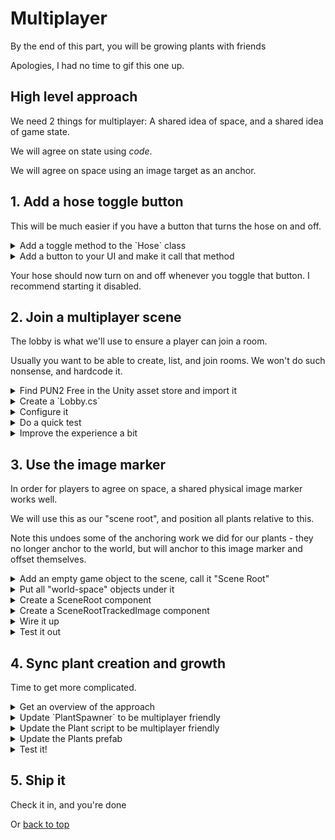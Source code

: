 # Multiplayer

By the end of this part, you will be growing plants with friends

Apologies, I had no time to gif this one up.

## High level approach

We need 2 things for multiplayer: A shared idea of space, and a shared idea of game state.

We will agree on state using _code_.

We will agree on space using an image target as an anchor.

## 1. Add a hose toggle button

This will be much easier if you have a button that turns the hose on and off.

<details>
<summary>Add a toggle method to the `Hose` class</summary>

```cs
public void ToggleHose()
{
    enabled = !enabled;
}
```
</details>

<details>
<summary>Add a button to your UI and make it call that method</summary>

> You can do this! I believe in you!

</details>

Your hose should now turn on and off whenever you toggle that button.  I recommend starting it disabled.

## 2. Join a multiplayer scene

The lobby is what we'll use to ensure a player can join a room.

Usually you want to be able to create, list, and join rooms. We won't do such nonsense, and hardcode it.

<details>
    <summary>Find PUN2 Free in the Unity asset store and import it</summary>

Feel free to use my AppId when setting it up: `982f95c3-580d-48ef-9216-b75e1e62caa2`

</details>

<details>
    <summary>Create a `Lobby.cs`</summary>

This handles your connection logic and allows you to join a room.

```cs
public class Lobby : MonoBehaviour, IConnectionCallbacks, IMatchmakingCallbacks
{
    [SerializeField] string roomName = "Default Room";
    [SerializeField] Text topText;
    [SerializeField] GameObject[] onJoinActivate = new GameObject[0];

    void Awake()
    {
        StopGame();
        topText.text = $"Look at the image target to join a room";
        PhotonNetwork.AddCallbackTarget(this);
    }

    void Update()
    {
        #if UNITY_EDITOR
        if (Input.GetKeyDown(KeyCode.J) && !PhotonNetwork.IsConnected)
        {
            Join();
        }
        #endif
    }
    
    public void Join()
    {
        topText.text = $"Connecting to Photon...";
        PhotonNetwork.ConnectUsingSettings();
    }

    public void OnConnected()
    {
        topText.text = $"Connecting to Master...";
    }

    public void OnConnectedToMaster()
    {
        topText.text = $"Connected! Joining room {roomName}...";
        PhotonNetwork.JoinOrCreateRoom(roomName, new RoomOptions(), TypedLobby.Default);
    }

    public void OnDisconnected(DisconnectCause cause)
    {
        topText.text = $"Disconnected: {cause}";
        StopGame();
    }

    public void OnRegionListReceived(RegionHandler regionHandler)
    {
    }

    public void OnCustomAuthenticationResponse(Dictionary<string, object> data)
    {
    }

    public void OnCustomAuthenticationFailed(string debugMessage)
    {
    }

    public void OnFriendListUpdate(List<FriendInfo> friendList)
    {
    }

    public void OnCreatedRoom()
    {
    }

    public void OnCreateRoomFailed(short returnCode, string message)
    {
    }

    public void OnJoinedRoom()
    {
        StartCoroutine(StartGame());
    }

    private void StopGame()
    {
        foreach (var go in onJoinActivate)
        {
            go.SetActive(false);
        }
    }

    private IEnumerator StartGame()
    {
        topText.text = $"Joined room: {roomName}";
        foreach (var go in onJoinActivate)
        {
            go.SetActive(true);
        }
        yield return new WaitForSeconds(3);
        
        topText.text = $"You're in! Enjoy :)";
    }

    public void OnJoinRoomFailed(short returnCode, string message)
    {
        topText.text = $"Failed to join room {roomName}: {message}";
        StopGame();
    }

    public void OnJoinRandomFailed(short returnCode, string message)
    {
    }

    public void OnLeftRoom()
    {
        topText.text = $"Left room: {roomName}";
        StopGame();
    }
}
```

</details>

<details>
    <summary>Configure it</summary>

Add an empty game object to your scene, I called mine `comms`.  Add this lobby object to it.

Choose your own room name - you don't want to be sending network messages to other players.

Use the top status text for the text - this will just let you know when you're connected and stuff

</details>

<details>
    <summary>Do a quick test</summary>

The `Lobby` component has some hacky code to join when you press `J` in the editor.  Hit play and you should connect to your room!

</details>

<details>
    <summary>Improve the experience a bit</summary>

We want to ensure the players can only create plants and toggle their hose when they're connected to the room - we do this vie that "On Join Activate" game object.

Add the `Place Plant` button, the `Toggle Hose` button and the `Plants` object (theh one with the plant spawner) to this array.

Test it again using `J` - those elements should start disabled, and enable when you connect.

</details>

## 3. Use the image marker

In order for players to agree on space, a shared physical image marker works well.

We will use this as our "scene root", and position all plants relative to this.

Note this undoes some of the anchoring work we did for our plants - they no longer anchor to the world, but will anchor to this image marker and offset themselves.

<details>
    <summary>Add an empty game object to the scene, call it "Scene Root"</summary>

> I wonder if I should hide messages in these ones that have no further details.

</details>

<details>
    <summary>Put all "world-space" objects under it</summary>

This is just the cube and the "plants" spawner.

</details>

<details>
    <summary>Create a SceneRoot component</summary>

This component has a public follow method, and causes the scene root to always match that target.

It will also connect to the multiplayer when `Follow` is called.

```cs
public class SceneRoot : MonoBehaviour
{
    [SerializeField] Lobby lobby;
    private Transform followedTransform;

    public void Follow(Transform target)
    {
        followedTransform = target;
        lobby.Join();
    }

    void Update()
    {
        if (followedTransform != null && followedTransform.hasChanged)
        {
            transform.position = followedTransform.position;
            transform.rotation = followedTransform.rotation;
            
            followedTransform.hasChanged = false;
        }
    }
}
```
</details>

<details>
    <summary>Create a SceneRootTrackedImage component</summary>

This looks for the scene root component, and calls its `Follow` method.

See where we're heading?

```cs
public class SceneRootTrackedImage : MonoBehaviour
{
    private SceneRoot sceneRoot;
    
    void Awake()
    {
        var sceneRoot = FindObjectOfType<SceneRoot>();
        sceneRoot.Follow(this.transform);
    }
}
```

</details>

<details>
    <summary>Wire it up</summary>

Add the `SceneRootTrackedImage` component to the tracked image prefab.

Add the `SceneRoot` component to your scene root, and wire it up (it needs a reference to the lobby component)

</details>

<details>
    <summary>Test it out</summary>

Hit play. Simply dragging on the `Tracked Image` prefab while in play mode will connect you to photon in the editor.

Deploy to your device.  Point at the tracked image.

Same thing.

Whoa.

> If you're super keen now, you can implement all sorts of things by exploring Pun callbacks - notification when players join and leave the room for example.

</details>

## 4. Sync plant creation and growth

Time to get more complicated.

<details>
    <summary>Get an overview of the approach</summary>

Basically, our job here is to make it when one player creates a plant, all players (present and future) will get it.

To do this, we need to instantiate it using Photon, not using Unity's in built method.

Next, we need to ensure that all players agree on the position - so we need to send over scene-root relative coordinates and initial sizes.

We also need to ensure all players honour those coordinates and initial sizes, setting up their plants appropriately.

</details>

<details>
    <summary>Update `PlantSpawner` to be multiplayer friendly</summary>

Just one method change:

```cs
void CreatePlant(Pose pose)
{
    var localPose = transform.InverseTransformPose(pose);

    var instantiateParams = new object[]
    {
        localPose.position, 
        localPose.rotation,
        Random.Range(0f, 360f), // y-rotation
        Random.Range(0.8f, 1.1f) // initial scale
    };
    
    PhotonNetwork.Instantiate("Plant", Vector3.zero, Quaternion.identity, data: instantiateParams);
}
```

Honestly, it's actually a bit simpler, because we're not dealing with anchors.
</details>

<details>
    <summary>Update the Plant script to be multiplayer friendly</summary>

This one is much more complicated:

```cs
public class Plant : MonoBehaviour, IPunInstantiateMagicCallback, IPunObservable
{
    [SerializeField] PhotonView photonView;
    [SerializeField] LayerMask growthSource;
    [SerializeField] float growthRate = 0.01f;
    [SerializeField] float maxScale = 2f;

    private Vector3 initialScale;
    private float scaleMultiplier = 1;

    private void OnCollisionEnter(Collision other)
    {
        if ((other.gameObject.layer & growthSource) == growthSource)
            return;

        photonView.RPC(nameof(GrowABit), RpcTarget.All);
    }

    [PunRPC]
    private void GrowABit()
    {
        scaleMultiplier += growthRate;

        if (scaleMultiplier > maxScale)
        {
            scaleMultiplier = maxScale;
        }
        UpdateScale();
    }

    public void OnPhotonInstantiate(PhotonMessageInfo info)
    {
        var instantiationData = info.photonView.InstantiationData;
        var localPose = new Pose
        {
            position = (Vector3) instantiationData[0],
            rotation = (Quaternion) instantiationData[1]
        };

        var sceneRoot = FindObjectOfType<SceneRoot>();
        var worldPose = sceneRoot.transform.TransformPose(localPose);
        transform.parent = sceneRoot.transform;
        transform.position = worldPose.position;
        transform.rotation = worldPose.rotation;
        
        transform.Rotate(Vector3.up, (float)instantiationData[2]);
        initialScale = transform.localScale = Vector3.one * (float)instantiationData[3];
    }

    public void OnPhotonSerializeView(PhotonStream stream, PhotonMessageInfo info)
    {
        if (stream.IsWriting)
        {
            stream.SendNext(scaleMultiplier);
        }
        else if (stream.IsReading)
        {
            scaleMultiplier = (float) stream.ReceiveNext();
            UpdateScale();
        }
    }

    void UpdateScale()
    {
        transform.localScale = initialScale * scaleMultiplier;
    }
}
```

So this is heavy.  The run down:

* On instantiation, `OnPhotonInstantiate` is called.  Here we transform from local coordinates back to world, so it spawns in the right spot.
* Whenever there is a collision, Photon sends an `RPC` (Remote Procedure Call) to all players, telling the plant to grow
* All clients increase their plant size
* As required, Photon will sync the objects using the `OnPhotonSerializeView`.  This describes how the _owner_ of the plant (the creator in our case) informs the other players of the _state_ of the plant.
* Clients receiving this state will update their scale and view accordingly

This might seem a bit weird, but conceptually, the _owner_ of the object has authority here, though in this case it's overkill.

</details>

<details>
    <summary>Update the Plants prefab</summary>

We need to do a few things to the plants prefab now

* Add a `PhotonView` component - this is how photon-aware components talk to each other
* Add the `Plants` component as an observer of the photon view component
* Leave the `Observe` option as `Unreliable On Change` - we don't necessarily care if updates are sometimes missed, and we want to reduce traffic by not sending unchanged info over
* Create a `Resources` folder under `_app`, and move the prefab into this folder.  (Resources is a special folder name in Unity, that basically means it's serialized separately from the app. Photon needs this for some reason, I don't know why)

</details>

<details>
    <summary>Test it!</summary>

You're actually done.  Deploy to your phone, run in the editor, run on your phone and enjoy shared plant placement and growth!

</details>

## 5. Ship it

Check it in, and you're done

Or [back to top](README.md)